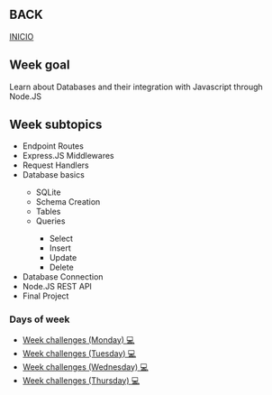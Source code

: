 ## BACK
<a href="https://github.com/Lesdith/core-code-from-scratch-readme"> INICIO </a>

<H2>Week goal</H2>
Learn about Databases and their integration with Javascript through Node.JS
<H2>Week subtopics</H2>

  <ul>
   <li> Endpoint Routes</li>
   <li> Express.JS Middlewares</li>
   <li> Request Handlers</li>
   <li> Database basics</li>
  <ul>
     <li> SQLite</li>
     <li> Schema Creation</li>
     <li> Tables</li>
     <li> Queries</li>
  <ul>
    <li> Select</li></li>
    <li> Insert</li></li>
    <li> Update</li></li>
    <li> Delete</li></li>
     </ul>
      </ul>
       <li> Database Connection</li></li>
       <li> Node.JS REST API</li></li>
       <li> Final Project
</li></li>
</ul>
 
 ### Days of week
 <ul>
  <li>
<a href="https://github.com/Lesdith/core-code-from-scratch-readme/blob/main/Weeks/Week%2011%20%20Node-Databases/Week%20challenges%20(Monday).md"> Week challenges (Monday) 💻 </a>
 </li>
  <li>
<a href="https://github.com/Lesdith/core-code-from-scratch-readme/blob/main/Weeks/Week%2011%20%20Node-Databases/Week%20challenges%20(Tuesday).md"> Week challenges (Tuesday) 💻 </a>
 </li>
  <li>
<a href="https://github.com/Lesdith/core-code-from-scratch-readme/blob/main/Weeks/Week%2011%20%20Node-Databases/Week%20challenges%20(Wednesday).md"> Week challenges (Wednesday) 💻 </a>
 </li>
  <li>
<a href="https://github.com/Lesdith/core-code-from-scratch-readme/blob/main/Weeks/Week%2011%20%20Node-Databases/Week%20challenges%20(Thursday).md"> Week challenges (Thursday) 💻 </a>
 </li>
 </ul>








